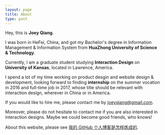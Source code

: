 ```yaml
---
layout: page
title: About
type: post
---	
```

	
Hey, this is **Joey Qiang**. 

I was born in HeFei, China, and got my Bachelor's degree in Information Management & Information System from **HuaZhong University of Science & Technology**.

Currently, I am a graduate student studying **Interaction Design** on **University of Kansas**, located in Lawrence, America.

I spend a lot of my time working on product desgin and website design & development, looking forward to finding **internship** on the summer vocation in 2016 and full-time job in 2017, whose title should be relevant with interaction design, wherever in China or in America.

If you would like to hire me, please contact me by  <a href="mailto:joeyqiang@mail.com" target="_blank">joeyqiang@gmail.com</a>.

Moreover, please do not hesitate to contact me if you are also interested in interaction designs. Maybe we could become good friends, who knows!

About this website, please see <a href="{{site.baseurl}}/product/2015/10/09/我的%20Github%20个人博客是怎样炼成的/" target="_blank">我的 GitHub 个人博客是怎样炼成的</a>.




